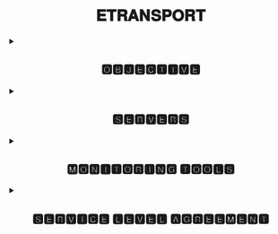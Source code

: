 <h1 align="center">𝐄𝐓𝐑𝐀𝐍𝐒𝐏𝐎𝐑𝐓</h1>
<details>
<summary><h2 align="center">🅾🅱🅹🅴🅲🆃🅸🆅🅴</h2></summary>
A short description about my understanding and basic knowledge gained from Etransport Monitoring and SOP Etransport sheets.
  
<img src="https://github.com/additivats01/tasks/blob/master/Images/etransport03-1.png" height=400  class="center">
</details>
<details>
<summary><h2 align="center">🆂🅴🆁🆅🅴🆁🆂</h2></summary>
  
  
  <h2> 𝐒𝐞𝐫𝐯𝐞𝐫𝐬 𝐰𝐞 𝐡𝐚𝐯𝐞 𝐭𝐨 𝐦𝐨𝐧𝐢𝐭𝐨𝐫 𝐢𝐧 𝐄𝐓𝐑𝐀𝐍𝐒𝐏𝐎𝐑𝐓 𝐚𝐫𝐞:</h2>
  
  
 - <h2> E̲c̲h̲a̲l̲l̲a̲n̲  </h2>   ( Electronic Challan for Fine,and other traffic offences)
  
 - <h2> V̲a̲h̲a̲n̲    </h2>   ( RTO activities - Registration , Fitness, Permit etc.)
 
 - <h2> S̲a̲r̲a̲t̲h̲i̲   </h2>   ( Vehicle licensing for Driving)

- <h2> D̲a̲t̲a̲l̲a̲k̲e̲   </h2>   ( Cloud for data storage)
 
 - <h2> P̲U̲C̲C̲      </h2>   (Pollution Under Control certificate of vehicles)
 
 - <h2> I̲T̲M̲S̲      </h2>   (Intelligent Transportation Management System)
 
 - <h2> D̲T̲P̲     </h2>     (Delhi Traffic Police)
 
 - <h2> M̲p̲a̲r̲i̲v̲a̲h̲a̲n̲  </h2> (Application to check RC, DL status)
 </details>
 
 <details>
 <summary><h2 align="center">🅼🅾🅽🅸🆃🅾🆁🅸🅽🅶 🆃🅾🅾🅻🆂</h2></summary>
 
 <h3>About Monitoring Tools</h3>
 
 
 - <h2> 𝐍𝐀𝐆𝐈𝐎𝐒 </h2>


Nagios, is a free and open-source computer-software application that monitors systems, networks and infrastructure. Nagios offers monitoring and alerting services for servers, switches, applications and services. It alerts users when things go wrong and alerts them a second time when the problem has been resolved.


<img src="https://github.com/additivats01/tasks/blob/master/Images/Comprehensive_Monitoring_Drop2.jpg" height=300  class="center">

- <h2>GRAFFANA</h2>


Grafana is a multi-platform open source analytics and interactive visualization web application. It provides charts, graphs, and alerts for the web when connected to supported data sources.



<img src="https://github.com/additivats01/tasks/blob/master/Images/Grafana_dashboard-1-1480x740.png" height=300  class="center">

</details>

 <details>
 <summary><h2 align="center">🆂🅴🆁🆅🅸🅲🅴 🅻🅴🆅🅴🅻 🅰🅶🆁🅴🅴🅼🅴🅽🆃</h2></summary>
 
 <h3> 𝓖𝓪𝓽𝓱𝓮𝓻𝓮𝓭 𝓴𝓷𝓸𝔀𝓵𝓮𝓭𝓰𝓮 𝓪𝓫𝓸𝓾𝓽 𝓢𝓛𝓐:</h3>

SLA stands for the “service-level agreement.” It is an agreement between a party that offers some service(s) and users of those service(s). The contract includes the list of services and highlights the quality standards that the provider should follow to guarantee customer satisfaction. The 3 Types of SLA are:


-  Customer-based SLA


- Service-oriented SLA


- Multi-level SLA

</details>




 
 


  
